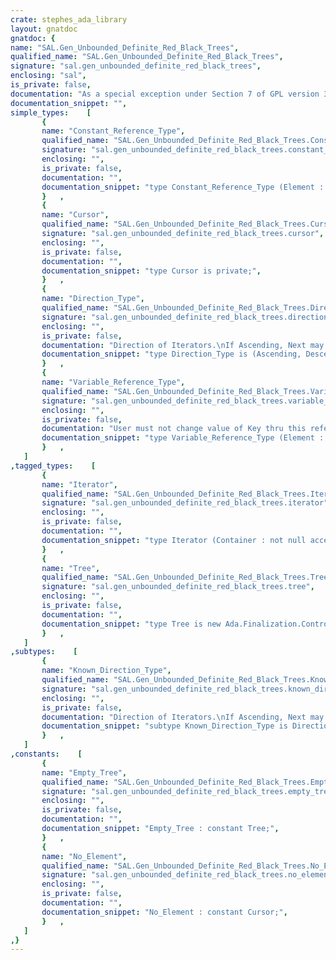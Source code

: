 ```yaml
---
crate: stephes_ada_library
layout: gnatdoc
gnatdoc: {
name: "SAL.Gen_Unbounded_Definite_Red_Black_Trees",
qualified_name: "SAL.Gen_Unbounded_Definite_Red_Black_Trees",
signature: "sal.gen_unbounded_definite_red_black_trees",
enclosing: "sal",
is_private: false,
documentation: "As a special exception under Section 7 of GPL version 3, you are granted\nadditional permissions described in the GCC Runtime Library Exception,\nversion 3.1, as published by the Free Software Foundation.\n\n@formal Element_Type\n  Element_Type must have valid default initialization; one\n  non-initialized object of this type is declared, in Tree.Nil.\n@formal Key_Type\n@formal Key\n@formal Key_Compare",
documentation_snippet: "",
simple_types:    [
       {
       name: "Constant_Reference_Type",
       qualified_name: "SAL.Gen_Unbounded_Definite_Red_Black_Trees.Constant_Reference_Type",
       signature: "sal.gen_unbounded_definite_red_black_trees.constant_reference_type",
       enclosing: "",
       is_private: false,
       documentation: "",
       documentation_snippet: "type Constant_Reference_Type (Element : not null access constant Element_Type) is private with\n  Implicit_Dereference => Element;",
       }   ,
       {
       name: "Cursor",
       qualified_name: "SAL.Gen_Unbounded_Definite_Red_Black_Trees.Cursor",
       signature: "sal.gen_unbounded_definite_red_black_trees.cursor",
       enclosing: "",
       is_private: false,
       documentation: "",
       documentation_snippet: "type Cursor is private;",
       }   ,
       {
       name: "Direction_Type",
       qualified_name: "SAL.Gen_Unbounded_Definite_Red_Black_Trees.Direction_Type",
       signature: "sal.gen_unbounded_definite_red_black_trees.direction_type",
       enclosing: "",
       is_private: false,
       documentation: "Direction of Iterators.\nIf Ascending, Next may be called.\nIf Descending, Previous may be called.\nIf Unknown, neither.\n\n@enum Ascending\n@enum Descending\n@enum Unknown",
       documentation_snippet: "type Direction_Type is (Ascending, Descending, Unknown);",
       }   ,
       {
       name: "Variable_Reference_Type",
       qualified_name: "SAL.Gen_Unbounded_Definite_Red_Black_Trees.Variable_Reference_Type",
       signature: "sal.gen_unbounded_definite_red_black_trees.variable_reference_type",
       enclosing: "",
       is_private: false,
       documentation: "User must not change value of Key thru this reference; if Key is\nchanged, use Delete, Insert.",
       documentation_snippet: "type Variable_Reference_Type (Element : not null access Element_Type) is private with\n  Implicit_Dereference => Element;",
       }   ,
   ]
,tagged_types:    [
       {
       name: "Iterator",
       qualified_name: "SAL.Gen_Unbounded_Definite_Red_Black_Trees.Iterator",
       signature: "sal.gen_unbounded_definite_red_black_trees.iterator",
       enclosing: "",
       is_private: false,
       documentation: "",
       documentation_snippet: "type Iterator (Container : not null access constant Tree) is new Iterators.Reversible_Iterator with private;",
       }   ,
       {
       name: "Tree",
       qualified_name: "SAL.Gen_Unbounded_Definite_Red_Black_Trees.Tree",
       signature: "sal.gen_unbounded_definite_red_black_trees.tree",
       enclosing: "",
       is_private: false,
       documentation: "",
       documentation_snippet: "type Tree is new Ada.Finalization.Controlled with private\nwith\n  Constant_Indexing => Constant_Ref,\n  Variable_Indexing => Variable_Ref,\n  Default_Iterator  => Iterate,\n  Iterator_Element  => Element_Type;",
       }   ,
   ]
,subtypes:    [
       {
       name: "Known_Direction_Type",
       qualified_name: "SAL.Gen_Unbounded_Definite_Red_Black_Trees.Known_Direction_Type",
       signature: "sal.gen_unbounded_definite_red_black_trees.known_direction_type",
       enclosing: "",
       is_private: false,
       documentation: "Direction of Iterators.\nIf Ascending, Next may be called.\nIf Descending, Previous may be called.\nIf Unknown, neither.",
       documentation_snippet: "subtype Known_Direction_Type is Direction_Type range Ascending .. Descending;",
       }   ,
   ]
,constants:    [
       {
       name: "Empty_Tree",
       qualified_name: "SAL.Gen_Unbounded_Definite_Red_Black_Trees.Empty_Tree",
       signature: "sal.gen_unbounded_definite_red_black_trees.empty_tree",
       enclosing: "",
       is_private: false,
       documentation: "",
       documentation_snippet: "Empty_Tree : constant Tree;",
       }   ,
       {
       name: "No_Element",
       qualified_name: "SAL.Gen_Unbounded_Definite_Red_Black_Trees.No_Element",
       signature: "sal.gen_unbounded_definite_red_black_trees.no_element",
       enclosing: "",
       is_private: false,
       documentation: "",
       documentation_snippet: "No_Element : constant Cursor;",
       }   ,
   ]
,}
---
```

